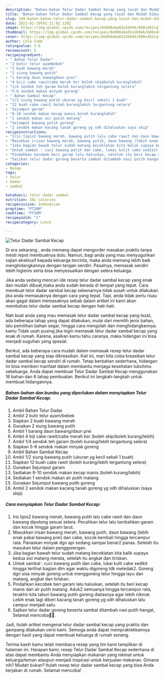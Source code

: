 ```yaml
---
description: "Bahan-bahan Telur Dadar Sambal Kecap yang lezat dan Mudah Dibuat"
title: "Bahan-bahan Telur Dadar Sambal Kecap yang lezat dan Mudah Dibuat"
slug: 149-bahan-bahan-telur-dadar-sambal-kecap-yang-lezat-dan-mudah-dibuat
date: 2021-02-19T01:11:02.128Z
image: https://img-global.cpcdn.com/recipes/8dd90aba02a1b946/680x482cq70/telur-dadar-sambal-kecap-foto-resep-utama.jpg
thumbnail: https://img-global.cpcdn.com/recipes/8dd90aba02a1b946/680x482cq70/telur-dadar-sambal-kecap-foto-resep-utama.jpg
cover: https://img-global.cpcdn.com/recipes/8dd90aba02a1b946/680x482cq70/telur-dadar-sambal-kecap-foto-resep-utama.jpg
author: Cole Cobb
ratingvalue: 3.8
reviewcount: 5
recipeingredient:
- " Bahan Telur Dadar"
- "2 butir telur ayambebek"
- "2 buah bawang merah"
- "2 siung bawang putih"
- "1 barang daun bawangdaun prei"
- "4 biji cabe rawitcabe merah bsr boleh skipboleh kuranglebih"
- "1/4 sendok teh garam boleh kuranglebih tergantung selera"
- "5-6 sendok makan minyak goreng"
- " Bahan Sambal Kecap"
- "1/2 siung bawang putih ukuran yg kecil sekali 1 buah"
- "12 buah cabe rawit boleh kuranglebih tergantung selera"
- "Sejumput garam"
- "8-10 sendok makan kecap manis boleh kuranglebih"
- "1 sendok makan air putih matang"
- "Sejumput bawang putih goreng"
- "2 sendok makan kacang tanah goreng yg sdh dihaluskan saya skip"
recipeinstructions:
- "Iris tipis2 bawang merah, bawang putih lalu cabe rawit dan daun bawang dipotong sesuai selera. Pecahkan telur lalu tambahkan garam dan kocok hingga garam larut."
- "Masukkan irisan bawang merah, bawang putih, daun bawang (lebih enak pakai bawang prei) dan cabe, kocok kembali hingga tercampur rata. Panaskan minyak dgn api sedang sampai benar2 panas. Setelah itu masukan telur dalam penggorengan."
- "Jika bagian bawah telur sudah matang kecoklatan kita balik supaya kedua sisi matang merata, setelah itu angkat dan tiriskan."
- "Untuk sambal : cuci bawang putih dan cabe, lukai kulit cabe sedikit hingga terlihat bagian dlm agar waktu digoreng tdk meledak2. Goreng dgn sisa minyak goreng untuk menggoreng telur hingga layu dan matang, angkat dan tiriskan."
- "Pindahkan kecobek beri garam lalu haluskan, setelah itu beri kecap manis dan air putih matang. Aduk2 semuanya hingga tercampur rata, terakhir kita taburi bawang putih goreng diatasnya agar lebih nikmat. Lebih enak lagi diberi kacang tanah goreng yg sdh dihaluskan lalu campur menjadi satu."
- "Sajikan telur dadar goreng beserta sambal ditambah nasi putih hangat, Selamat mencoba🙏🥰."
categories:
- Resep
tags:
- telur
- dadar
- sambal

katakunci: telur dadar sambal 
nutrition: 281 calories
recipecuisine: Indonesian
preptime: "PT20M"
cooktime: "PT36M"
recipeyield: "1"
recipecategory: Lunch

---
```



![Telur Dadar Sambal Kecap](https://img-global.cpcdn.com/recipes/8dd90aba02a1b946/680x482cq70/telur-dadar-sambal-kecap-foto-resep-utama.jpg)

Di era  sekarang , anda memang dapat mengorder masakan praktis tanpa mesti repot membuatnya dulu. Namun, bagi anda yang mau menyuguhkan sajian eksklusif kepada keluarga tercinta, maka anda memang lebih baik menghidangkannya dengan tangan sendiri. Pasalnya, memasak sendiri lebih higienis serta bisa menyesuaikan dengan selera keluarga.

Jika anda sedang mencari ide resep telur dadar sambal kecap yang enak dan mudah dibuat,maka anda sudah berada di tempat yang tepat. Cara membuat telur dadar sambal kecap  sebenarnya tidak susah untuk dilakukan jika anda memasaknya dengan cara yang tepat. Tapi, anda tidak perlu risau akan gagal dalam memasaknya 
sebab dalam artikel ini kami akan membahas telur dadar sambal kecap dengan hati-hati.  



Nah buat anda yang mau memasak telur dadar sambal kecap yang lezat, ada beberapa tahap yang dapat dilakukan, mulai dari memilih jenis bahan, lalu pemilihan bahan segar, hingga cara mengolah dan menghidangkannya. kamu Tidak usah pusing jika ingin memasak telur dadar sambal kecap yang enak di rumah. Karena, asalkan kamu  tahu caranya, maka hidangan ini bisa menjadi suguhan yang spesial.

Berikut, ada beberapa cara mudah dalam memasak resep telur dadar sambal kecap yang siap dikreasikan. Kali ini, mari kita coba kreasikan telur dadar sambal kecap sendiri di rumah. Tetap berbahan sederhana, hidangan ini bisa memberi manfaat dalam membantu menjaga kesehatan tubuhmu sekeluarga. Anda dapat membuat Telur Dadar Sambal Kecap menggunakan 16 bahan dan 6 tahap pembuatan. Berikut ini langkah-langkah untuk membuat hidangannya.

<!--inarticleads1-->

##### Bahan-bahan dan bumbu yang diperlukan dalam menyiapkan Telur Dadar Sambal Kecap:

1. Ambil  Bahan Telur Dadar
1. Ambil 2 butir telur ayam/bebek
1. Siapkan 2 buah bawang merah
1. Gunakan 2 siung bawang putih
1. Ambil 1 barang daun bawang/daun prei
1. Ambil 4 biji cabe rawit/cabe merah bsr (boleh skip/boleh kurang/lebih)
1. Ambil 1/4 sendok teh garam (boleh kurang/lebih tergantung selera)
1. Siapkan 5-6 sendok makan minyak goreng
1. Ambil  Bahan Sambal Kecap
1. Ambil 1/2 siung bawang putih (ukuran yg kecil sekali 1 buah)
1. Siapkan 12 buah cabe rawit (boleh kurang/lebih tergantung selera)
1. Gunakan Sejumput garam
1. Sediakan 8-10 sendok makan kecap manis (boleh kurang/lebih)
1. Sediakan 1 sendok makan air putih matang
1. Gunakan Sejumput bawang putih goreng
1. Ambil 2 sendok makan kacang tanah goreng yg sdh dihaluskan (saya skip)




<!--inarticleads2-->

##### Cara menyiapkan Telur Dadar Sambal Kecap:

1. Iris tipis2 bawang merah, bawang putih lalu cabe rawit dan daun bawang dipotong sesuai selera. Pecahkan telur lalu tambahkan garam dan kocok hingga garam larut.
1. Masukkan irisan bawang merah, bawang putih, daun bawang (lebih enak pakai bawang prei) dan cabe, kocok kembali hingga tercampur rata. Panaskan minyak dgn api sedang sampai benar2 panas. Setelah itu masukan telur dalam penggorengan.
1. Jika bagian bawah telur sudah matang kecoklatan kita balik supaya kedua sisi matang merata, setelah itu angkat dan tiriskan.
1. Untuk sambal : cuci bawang putih dan cabe, lukai kulit cabe sedikit hingga terlihat bagian dlm agar waktu digoreng tdk meledak2. Goreng dgn sisa minyak goreng untuk menggoreng telur hingga layu dan matang, angkat dan tiriskan.
1. Pindahkan kecobek beri garam lalu haluskan, setelah itu beri kecap manis dan air putih matang. Aduk2 semuanya hingga tercampur rata, terakhir kita taburi bawang putih goreng diatasnya agar lebih nikmat. Lebih enak lagi diberi kacang tanah goreng yg sdh dihaluskan lalu campur menjadi satu.
1. Sajikan telur dadar goreng beserta sambal ditambah nasi putih hangat, Selamat mencoba🙏🥰.




Jadi, itulah artikel mengenai  telur dadar sambal kecap  yang praktis dan gampang dilakukan versi kami. Semoga anda dapat mempraktekkannya dengan hasil yang dapat membuat keluarga di rumah senang. 

Terima kasih kamu telah membaca resep yang tim kami tampilkan di halaman ini. Harapan kami, resep  Telur Dadar Sambal Kecap sederhana di atas dapat membantu Anda menyiapkan makanan yang nikmat untuk keluarga/teman ataupun menjadi inspirasi untuk berjualan makanan. Gimana nih? Mudah bukan? Itulah resep telur dadar sambal kecap yang bisa Anda kerjakan di rumah. Selamat mencoba!

